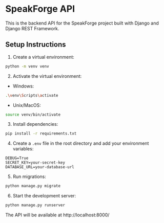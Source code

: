 # SpeakForge API

This is the backend API for the SpeakForge project built with Django and Django REST Framework.

## Setup Instructions

1. Create a virtual environment:
```bash
python -m venv venv
```

2. Activate the virtual environment:
- Windows:
```bash
.\venv\Scripts\activate
```
- Unix/MacOS:
```bash
source venv/bin/activate
```

3. Install dependencies:
```bash
pip install -r requirements.txt
```

4. Create a `.env` file in the root directory and add your environment variables:
```
DEBUG=True
SECRET_KEY=your-secret-key
DATABASE_URL=your-database-url
```

5. Run migrations:
```bash
python manage.py migrate
```

6. Start the development server:
```bash
python manage.py runserver
```

The API will be available at http://localhost:8000/ 